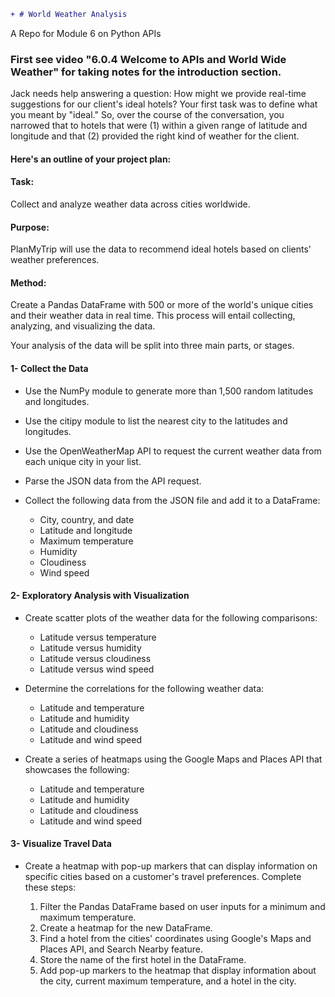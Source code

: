 ```diff
+ # World Weather Analysis
```

A Repo for Module 6 on Python APIs

### First see video "6.0.4 Welcome to APIs and World Wide Weather" for taking notes for the introduction section.

Jack needs help answering a question: How might we provide real-time suggestions for our client's ideal hotels? Your first task was to define what you meant by "ideal." So, over the course of the conversation, you narrowed that to hotels that were (1) within a given range of latitude and longitude and that 
(2) provided the right kind of weather for the client.

#### Here's an outline of your project plan:

#### Task: 
Collect and analyze weather data across cities worldwide.

#### Purpose: 
PlanMyTrip will use the data to recommend ideal hotels based on clients' weather preferences.

#### Method: 
Create a Pandas DataFrame with 500 or more of the world's unique cities and their weather data in real time. This process will entail collecting, analyzing, and visualizing the data.

Your analysis of the data will be split into three main parts, or stages.

#### 1- Collect the Data

* Use the NumPy module to generate more than 1,500 random latitudes and longitudes.
* Use the citipy module to list the nearest city to the latitudes and longitudes.
* Use the OpenWeatherMap API to request the current weather data from each unique city in your list.
* Parse the JSON data from the API request.

* Collect the following data from the JSON file and add it to a DataFrame:
  * City, country, and date
  * Latitude and longitude
  * Maximum temperature
  * Humidity
  * Cloudiness
  * Wind speed
  
#### 2- Exploratory Analysis with Visualization

* Create scatter plots of the weather data for the following comparisons:
   * Latitude versus temperature
   * Latitude versus humidity
   * Latitude versus cloudiness
   * Latitude versus wind speed
  
* Determine the correlations for the following weather data:
   * Latitude and temperature
   * Latitude and humidity
   * Latitude and cloudiness
   * Latitude and wind speed
  
* Create a series of heatmaps using the Google Maps and Places API that showcases the following:
   * Latitude and temperature
   * Latitude and humidity
   * Latitude and cloudiness
   * Latitude and wind speed
  
#### 3- Visualize Travel Data

* Create a heatmap with pop-up markers that can display information on specific cities based on a customer's travel preferences. Complete these steps:

  1. Filter the Pandas DataFrame based on user inputs for a minimum and maximum temperature.
  2. Create a heatmap for the new DataFrame.
  3. Find a hotel from the cities' coordinates using Google's Maps and Places API, and Search Nearby feature.
  4. Store the name of the first hotel in the DataFrame.
  5. Add pop-up markers to the heatmap that display information about the city, current maximum temperature, and a hotel in the city.
